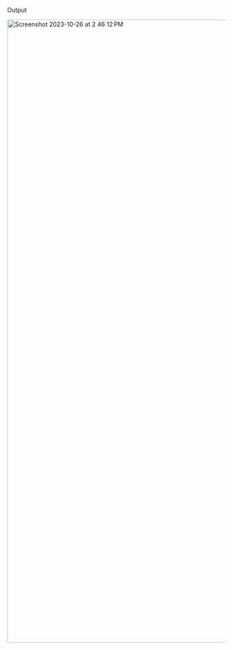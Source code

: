 Output

<img width="1440" alt="Screenshot 2023-10-26 at 2 46 12 PM" src="https://github.com/AmanRana07/MscDSB-MDS171-23122105-Aman/assets/75392511/1a4417b1-a2fd-4549-94f6-e6cbd37c50df">
